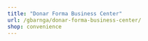 ```yaml
---
title: "Donar Forma Business Center"
url: /gbarnga/donar-forma-business-center/
shop: convenience
---
```

